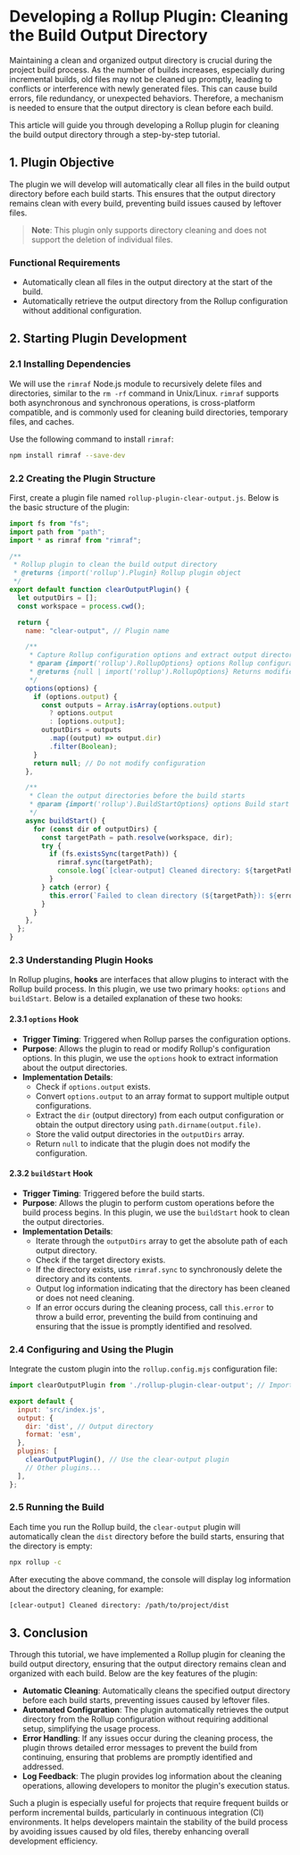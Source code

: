 # Developing a Rollup Plugin: Cleaning the Build Output Directory

Maintaining a clean and organized output directory is crucial during the project build process. As the number of builds increases, especially during incremental builds, old files may not be cleaned up promptly, leading to conflicts or interference with newly generated files. This can cause build errors, file redundancy, or unexpected behaviors. Therefore, a mechanism is needed to ensure that the output directory is clean before each build.

This article will guide you through developing a Rollup plugin for cleaning the build output directory through a step-by-step tutorial.

## 1. Plugin Objective

The plugin we will develop will automatically clear all files in the build output directory before each build starts. This ensures that the output directory remains clean with every build, preventing build issues caused by leftover files.

> **Note**: This plugin only supports directory cleaning and does not support the deletion of individual files.

### Functional Requirements

- Automatically clean all files in the output directory at the start of the build.
- Automatically retrieve the output directory from the Rollup configuration without additional configuration.

## 2. Starting Plugin Development

### 2.1 Installing Dependencies

We will use the `rimraf` Node.js module to recursively delete files and directories, similar to the `rm -rf` command in Unix/Linux. `rimraf` supports both asynchronous and synchronous operations, is cross-platform compatible, and is commonly used for cleaning build directories, temporary files, and caches.

Use the following command to install `rimraf`:

```bash
npm install rimraf --save-dev
```

### 2.2 Creating the Plugin Structure

First, create a plugin file named `rollup-plugin-clear-output.js`. Below is the basic structure of the plugin:

```javascript
import fs from "fs";
import path from "path";
import * as rimraf from "rimraf";

/**
 * Rollup plugin to clean the build output directory
 * @returns {import('rollup').Plugin} Rollup plugin object
 */
export default function clearOutputPlugin() {
  let outputDirs = [];
  const workspace = process.cwd();

  return {
    name: "clear-output", // Plugin name

    /**
     * Capture Rollup configuration options and extract output directories
     * @param {import('rollup').RollupOptions} options Rollup configuration options
     * @returns {null | import('rollup').RollupOptions} Returns modified configuration or null
     */
    options(options) {
      if (options.output) {
        const outputs = Array.isArray(options.output)
          ? options.output
          : [options.output];
        outputDirs = outputs
          .map((output) => output.dir)
          .filter(Boolean);
      }
      return null; // Do not modify configuration
    },

    /**
     * Clean the output directories before the build starts
     * @param {import('rollup').BuildStartOptions} options Build start options
     */
    async buildStart() {
      for (const dir of outputDirs) {
        const targetPath = path.resolve(workspace, dir);
        try {
          if (fs.existsSync(targetPath)) {
            rimraf.sync(targetPath);
            console.log(`[clear-output] Cleaned directory: ${targetPath}`);
          }
        } catch (error) {
          this.error(`Failed to clean directory (${targetPath}): ${error.message}`);
        }
      }
    },
  };
}
```

### 2.3 Understanding Plugin Hooks

In Rollup plugins, **hooks** are interfaces that allow plugins to interact with the Rollup build process. In this plugin, we use two primary hooks: `options` and `buildStart`. Below is a detailed explanation of these two hooks:

#### 2.3.1 `options` Hook

- **Trigger Timing**: Triggered when Rollup parses the configuration options.
- **Purpose**: Allows the plugin to read or modify Rollup's configuration options. In this plugin, we use the `options` hook to extract information about the output directories.
- **Implementation Details**:
  - Check if `options.output` exists.
  - Convert `options.output` to an array format to support multiple output configurations.
  - Extract the `dir` (output directory) from each output configuration or obtain the output directory using `path.dirname(output.file)`.
  - Store the valid output directories in the `outputDirs` array.
  - Return `null` to indicate that the plugin does not modify the configuration.

#### 2.3.2 `buildStart` Hook

- **Trigger Timing**: Triggered before the build starts.
- **Purpose**: Allows the plugin to perform custom operations before the build process begins. In this plugin, we use the `buildStart` hook to clean the output directories.
- **Implementation Details**:
  - Iterate through the `outputDirs` array to get the absolute path of each output directory.
  - Check if the target directory exists.
  - If the directory exists, use `rimraf.sync` to synchronously delete the directory and its contents.
  - Output log information indicating that the directory has been cleaned or does not need cleaning.
  - If an error occurs during the cleaning process, call `this.error` to throw a build error, preventing the build from continuing and ensuring that the issue is promptly identified and resolved.

### 2.4 Configuring and Using the Plugin

Integrate the custom plugin into the `rollup.config.mjs` configuration file:

```javascript
import clearOutputPlugin from './rollup-plugin-clear-output'; // Import the custom plugin

export default {
  input: 'src/index.js',
  output: {
    dir: 'dist', // Output directory
    format: 'esm',
  },
  plugins: [
    clearOutputPlugin(), // Use the clear-output plugin
    // Other plugins...
  ],
};
```

### 2.5 Running the Build

Each time you run the Rollup build, the `clear-output` plugin will automatically clean the `dist` directory before the build starts, ensuring that the directory is empty:

```bash
npx rollup -c
```

After executing the above command, the console will display log information about the directory cleaning, for example:

```bash
[clear-output] Cleaned directory: /path/to/project/dist
```

## 3. Conclusion

Through this tutorial, we have implemented a Rollup plugin for cleaning the build output directory, ensuring that the output directory remains clean and organized with each build. Below are the key features of the plugin:

- **Automatic Cleaning**: Automatically cleans the specified output directory before each build starts, preventing issues caused by leftover files.
- **Automated Configuration**: The plugin automatically retrieves the output directory from the Rollup configuration without requiring additional setup, simplifying the usage process.
- **Error Handling**: If any issues occur during the cleaning process, the plugin throws detailed error messages to prevent the build from continuing, ensuring that problems are promptly identified and addressed.
- **Log Feedback**: The plugin provides log information about the cleaning operations, allowing developers to monitor the plugin's execution status.

Such a plugin is especially useful for projects that require frequent builds or perform incremental builds, particularly in continuous integration (CI) environments. It helps developers maintain the stability of the build process by avoiding issues caused by old files, thereby enhancing overall development efficiency.
